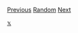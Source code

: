 <a href="https://octo-ring.com/p/lucipas/prev">Previous</a>
<a href="https://octo-ring.com/p/lucipas/random">Random</a>
<a href="https://octo-ring.com/p/lucipas/next">Next</a>

<p><a href="https://twitter.com/?lang=en">𝕩</a></p>
<!---
lucipas/lucipas is a ✨ special ✨ repository because its `README.md` (this file) appears on your GitHub profile.
You can click the Preview link to take a look at your changes.
- 👋 Hi, I’m @lucipas
- 👀 I’m interested in ...
- 🌱 I’m currently learning ...
- 💞️ I’m looking to collaborate on ...
- 📫 How to reach me ...
--->

